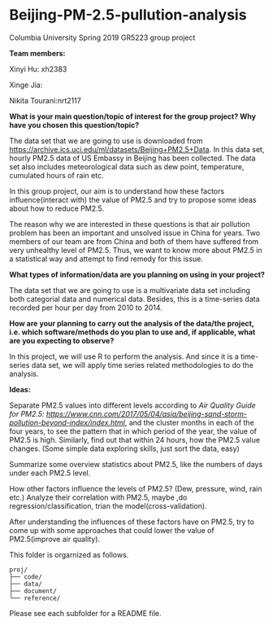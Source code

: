 # Beijing-PM-2.5-pullution-analysis

Columbia University Spring 2019 GR5223 group project

**Team members:**

Xinyi Hu: xh2383

Xinge Jia: 

Nikita Tourani:nrt2117


**What is your main question/topic of interest for the group project? Why have you chosen this question/topic?**

The data set that we are going to use is downloaded from https://archive.ics.uci.edu/ml/datasets/Beijing+PM2.5+Data. In this data set, hourly PM2.5 data of US Embassy in Beijing has been collected. The data set also includes meteorological data such as dew point, temperature, cumulated hours of rain etc.

In this group project, our aim is to understand how these factors influence(interact with) the value of PM2.5 and try to propose some ideas about how to reduce PM2.5.

The reason why we are interested in these questions is that air pollution problem has been an important and unsolved issue in China for years. Two members of our team are from China and both of them have suffered from very unhealthy level of PM2.5. Thus, we want to know more about PM2.5 in a statistical way and attempt to find remedy for this issue.

**What types of information/data are you planning on using in your project?**

The data set that we are going to use is a multivariate data set including both categorial data and numerical data. Besides, this is a time-series data recorded per hour per day from 2010 to 2014.

**How are your planning to carry out the analysis of the data/the project, i.e. which software/methods do you plan to use and, if applicable, what are you expecting to observe?**

In this project, we will use R to perform the analysis. And since it is a time-series data set, we will apply time series related methodologies to do the analysis.

**Ideas:**

Separate PM2.5 values into different levels according to *Air Quality Guide for PM2.5: https://www.cnn.com/2017/05/04/asia/beijing-sand-storm-pollution-beyond-index/index.html*, and the cluster months in each of the four years, to see the pattern that in which period of the year, the value of PM2.5 is high. Similarly, find out that within 24 hours, how the PM2.5 value changes. (Some simple data exploring skills, just sort the data, easy)

Summarize some overview statistics about PM2.5, like the numbers of days under each PM2.5 level.

How other factors influence the levels of PM2.5? (Dew, pressure, wind, rain etc.) Analyze their correlation with PM2.5, maybe ,do regression/classification, trian the model(cross-validation).

After understanding the influences of these factors have on PM2.5, try to come up with some approaches that could lower the value of PM2.5(improve air quality).

This folder is orgarnized as follows.

```
proj/
├── code/
├── data/
├── document/
└── reference/
```

Please see each subfolder for a README file.
